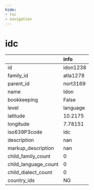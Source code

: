 ```yaml
---
hide:
- toc
- navigation
---
```

# idc
|                      | info     |
|:---------------------|:---------|
| id                   | idon1238 |
| family_id            | atla1278 |
| parent_id            | nort3169 |
| name                 | Idon     |
| bookkeeping          | False    |
| level                | language |
| latitude             | 10.2175  |
| longitude            | 7.78151  |
| iso639P3code         | idc      |
| description          | nan      |
| markup_description   | nan      |
| child_family_count   | 0        |
| child_language_count | 0        |
| child_dialect_count  | 0        |
| country_ids          | NG       |